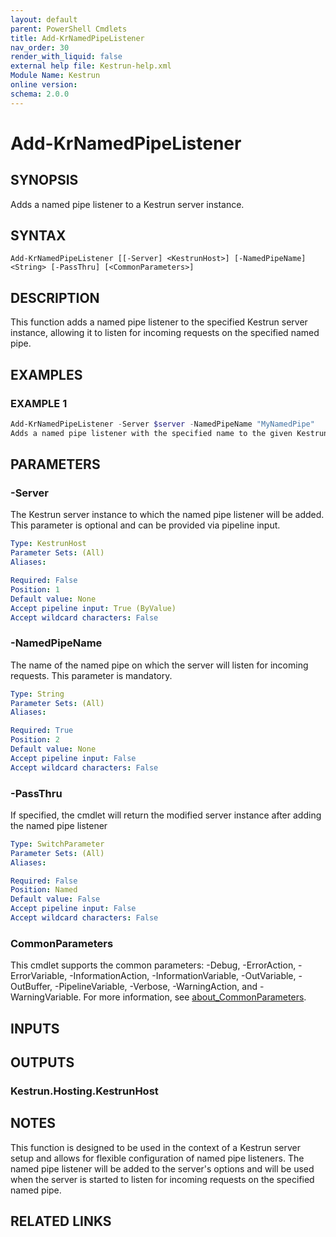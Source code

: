 ```yaml
---
layout: default
parent: PowerShell Cmdlets
title: Add-KrNamedPipeListener
nav_order: 30
render_with_liquid: false
external help file: Kestrun-help.xml
Module Name: Kestrun
online version:
schema: 2.0.0
---
```


# Add-KrNamedPipeListener

## SYNOPSIS
Adds a named pipe listener to a Kestrun server instance.

## SYNTAX

```
Add-KrNamedPipeListener [[-Server] <KestrunHost>] [-NamedPipeName] <String> [-PassThru] [<CommonParameters>]
```

## DESCRIPTION
This function adds a named pipe listener to the specified Kestrun server instance, allowing it to listen for incoming requests on the specified named pipe.

## EXAMPLES

### EXAMPLE 1
```powershell
Add-KrNamedPipeListener -Server $server -NamedPipeName "MyNamedPipe"
Adds a named pipe listener with the specified name to the given Kestrun server instance.
```

## PARAMETERS

### -Server
The Kestrun server instance to which the named pipe listener will be added.
This parameter is optional and can be provided via pipeline input.

```yaml
Type: KestrunHost
Parameter Sets: (All)
Aliases:

Required: False
Position: 1
Default value: None
Accept pipeline input: True (ByValue)
Accept wildcard characters: False
```

### -NamedPipeName
The name of the named pipe on which the server will listen for incoming requests.
This parameter is mandatory.

```yaml
Type: String
Parameter Sets: (All)
Aliases:

Required: True
Position: 2
Default value: None
Accept pipeline input: False
Accept wildcard characters: False
```

### -PassThru
If specified, the cmdlet will return the modified server instance after adding the named pipe listener

```yaml
Type: SwitchParameter
Parameter Sets: (All)
Aliases:

Required: False
Position: Named
Default value: False
Accept pipeline input: False
Accept wildcard characters: False
```

### CommonParameters
This cmdlet supports the common parameters: -Debug, -ErrorAction, -ErrorVariable, -InformationAction, -InformationVariable, -OutVariable, -OutBuffer, -PipelineVariable, -Verbose, -WarningAction, and -WarningVariable. For more information, see [about_CommonParameters](http://go.microsoft.com/fwlink/?LinkID=113216).

## INPUTS

## OUTPUTS

### Kestrun.Hosting.KestrunHost
## NOTES
This function is designed to be used in the context of a Kestrun server setup and allows for flexible configuration of named pipe listeners.
The named pipe listener will be added to the server's options and will be used when the server is started to listen for incoming requests on the specified named pipe.

## RELATED LINKS
